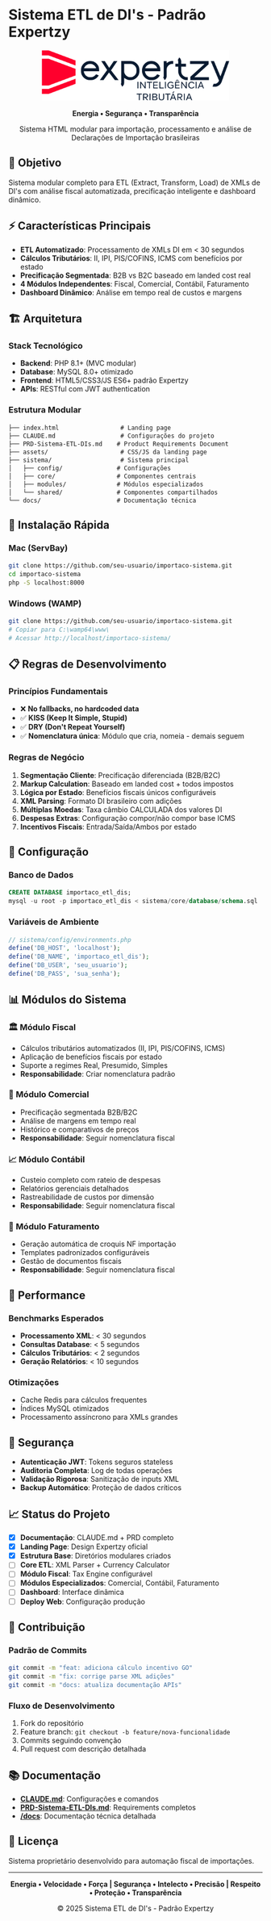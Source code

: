 # Sistema ETL de DI's - Padrão Expertzy

<div align="center">
  <img src="images/expertzy-it.png" alt="Expertzy - Inteligência Tributária" height="100">

  **Energia • Segurança • Transparência**

  Sistema HTML modular para importação, processamento e análise de Declarações de Importação brasileiras
</div>

## 🎯 Objetivo

Sistema modular completo para ETL (Extract, Transform, Load) de XMLs de DI's com análise fiscal automatizada, precificação inteligente e dashboard dinâmico.

## ⚡ Características Principais

- **ETL Automatizado**: Processamento de XMLs DI em < 30 segundos
- **Cálculos Tributários**: II, IPI, PIS/COFINS, ICMS com benefícios por estado
- **Precificação Segmentada**: B2B vs B2C baseado em landed cost real
- **4 Módulos Independentes**: Fiscal, Comercial, Contábil, Faturamento
- **Dashboard Dinâmico**: Análise em tempo real de custos e margens

## 🏗️ Arquitetura

### Stack Tecnológico
- **Backend**: PHP 8.1+ (MVC modular)
- **Database**: MySQL 8.0+ otimizado
- **Frontend**: HTML5/CSS3/JS ES6+ padrão Expertzy
- **APIs**: RESTful com JWT authentication

### Estrutura Modular
```
├── index.html                 # Landing page
├── CLAUDE.md                  # Configurações do projeto
├── PRD-Sistema-ETL-DIs.md    # Product Requirements Document
├── assets/                    # CSS/JS da landing page
├── sistema/                   # Sistema principal
│   ├── config/               # Configurações
│   ├── core/                 # Componentes centrais
│   ├── modules/              # Módulos especializados
│   └── shared/               # Componentes compartilhados
└── docs/                     # Documentação técnica
```

## 🚀 Instalação Rápida

### Mac (ServBay)
```bash
git clone https://github.com/seu-usuario/importaco-sistema.git
cd importaco-sistema
php -S localhost:8000
```

### Windows (WAMP)
```bash
git clone https://github.com/seu-usuario/importaco-sistema.git
# Copiar para C:\wamp64\www\
# Acessar http://localhost/importaco-sistema/
```

## 📋 Regras de Desenvolvimento

### Princípios Fundamentais
- ❌ **No fallbacks, no hardcoded data**
- ✅ **KISS (Keep It Simple, Stupid)**
- ✅ **DRY (Don't Repeat Yourself)**
- ✅ **Nomenclatura única**: Módulo que cria, nomeia - demais seguem

### Regras de Negócio
1. **Segmentação Cliente**: Precificação diferenciada (B2B/B2C)
2. **Markup Calculation**: Baseado em landed cost + todos impostos
3. **Lógica por Estado**: Benefícios fiscais únicos configuráveis
4. **XML Parsing**: Formato DI brasileiro com adições
5. **Múltiplas Moedas**: Taxa câmbio CALCULADA dos valores DI
6. **Despesas Extras**: Configuração compor/não compor base ICMS
7. **Incentivos Fiscais**: Entrada/Saída/Ambos por estado

## 🔧 Configuração

### Banco de Dados
```sql
CREATE DATABASE importaco_etl_dis;
mysql -u root -p importaco_etl_dis < sistema/core/database/schema.sql
```

### Variáveis de Ambiente
```php
// sistema/config/environments.php
define('DB_HOST', 'localhost');
define('DB_NAME', 'importaco_etl_dis');
define('DB_USER', 'seu_usuario');
define('DB_PASS', 'sua_senha');
```

## 📊 Módulos do Sistema

### 🏛️ Módulo Fiscal
- Cálculos tributários automatizados (II, IPI, PIS/COFINS, ICMS)
- Aplicação de benefícios fiscais por estado
- Suporte a regimes Real, Presumido, Simples
- **Responsabilidade**: Criar nomenclatura padrão

### 💼 Módulo Comercial
- Precificação segmentada B2B/B2C
- Análise de margens em tempo real
- Histórico e comparativos de preços
- **Responsabilidade**: Seguir nomenclatura fiscal

### 📈 Módulo Contábil
- Custeio completo com rateio de despesas
- Relatórios gerenciais detalhados
- Rastreabilidade de custos por dimensão
- **Responsabilidade**: Seguir nomenclatura fiscal

### 📄 Módulo Faturamento
- Geração automática de croquis NF importação
- Templates padronizados configuráveis
- Gestão de documentos fiscais
- **Responsabilidade**: Seguir nomenclatura fiscal

## 🎯 Performance

### Benchmarks Esperados
- **Processamento XML**: < 30 segundos
- **Consultas Database**: < 5 segundos
- **Cálculos Tributários**: < 2 segundos
- **Geração Relatórios**: < 10 segundos

### Otimizações
- Cache Redis para cálculos frequentes
- Índices MySQL otimizados
- Processamento assíncrono para XMLs grandes

## 🔐 Segurança

- **Autenticação JWT**: Tokens seguros stateless
- **Auditoria Completa**: Log de todas operações
- **Validação Rigorosa**: Sanitização de inputs XML
- **Backup Automático**: Proteção de dados críticos

## 📈 Status do Projeto

- [x] **Documentação**: CLAUDE.md + PRD completo
- [x] **Landing Page**: Design Expertzy oficial
- [x] **Estrutura Base**: Diretórios modulares criados
- [ ] **Core ETL**: XML Parser + Currency Calculator
- [ ] **Módulo Fiscal**: Tax Engine configurável
- [ ] **Módulos Especializados**: Comercial, Contábil, Faturamento
- [ ] **Dashboard**: Interface dinâmica
- [ ] **Deploy Web**: Configuração produção

## 🤝 Contribuição

### Padrão de Commits
```bash
git commit -m "feat: adiciona cálculo incentivo GO"
git commit -m "fix: corrige parse XML adições"
git commit -m "docs: atualiza documentação APIs"
```

### Fluxo de Desenvolvimento
1. Fork do repositório
2. Feature branch: `git checkout -b feature/nova-funcionalidade`
3. Commits seguindo convenção
4. Pull request com descrição detalhada

## 📚 Documentação

- **[CLAUDE.md](CLAUDE.md)**: Configurações e comandos
- **[PRD-Sistema-ETL-DIs.md](PRD-Sistema-ETL-DIs.md)**: Requirements completos
- **[/docs](/docs)**: Documentação técnica detalhada

## 📄 Licença

Sistema proprietário desenvolvido para automação fiscal de importações.

---

<div align="center">
  <strong>Energia • Velocidade • Força | Segurança • Intelecto • Precisão | Respeito • Proteção • Transparência</strong>

  © 2025 Sistema ETL de DI's - Padrão Expertzy
</div>
